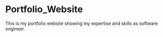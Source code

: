 # Portfolio_Website
This is my portfolio website showing my expertise and skills as software engineer.
